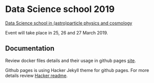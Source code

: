 # Data Science school 2019

[Data Science school in (astro)particle physics and cosmology](http://www.lip.pt/data-science-2019/?p=school)

Event will take place in 25, 26 and 27 March 2019.

## Documentation

Review docker files details and their usage in github pages [site](https://lip-computing.github.io/datascience2019/).

Github pages is using Hacker Jekyll theme for github pages. For more details review [Hacker readme](https://github.com/pages-themes/hacker/blob/master/README.md).